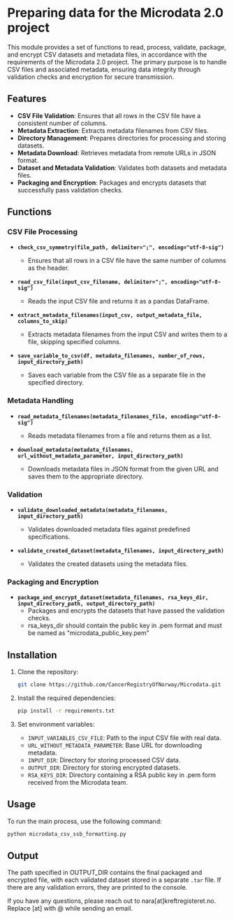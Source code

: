 # Preparing data for the Microdata 2.0 project

This module provides a set of functions to read, process, validate, package, and encrypt CSV datasets and metadata files, in accordance with the requirements of the Microdata 2.0 project. The primary purpose is to handle CSV files and associated metadata, ensuring data integrity through validation checks and encryption for secure transmission. 

## Features

- **CSV File Validation**: Ensures that all rows in the CSV file have a consistent number of columns.
- **Metadata Extraction**: Extracts metadata filenames from CSV files.
- **Directory Management**: Prepares directories for processing and storing datasets.
- **Metadata Download**: Retrieves metadata from remote URLs in JSON format.
- **Dataset and Metadata Validation**: Validates both datasets and metadata files.
- **Packaging and Encryption**: Packages and encrypts datasets that successfully pass validation checks.

## Functions

### CSV File Processing

- **`check_csv_symmetry(file_path, delimiter=";", encoding="utf-8-sig")`**
  - Ensures that all rows in a CSV file have the same number of columns as the header.

- **`read_csv_file(input_csv_filename, delimiter=";", encoding="utf-8-sig")`**
  - Reads the input CSV file and returns it as a pandas DataFrame.

- **`extract_metadata_filenames(input_csv, output_metadata_file, columns_to_skip)`**
  - Extracts metadata filenames from the input CSV and writes them to a file, skipping specified columns.

- **`save_variable_to_csv(df, metadata_filenames, number_of_rows, input_directory_path)`**
  - Saves each variable from the CSV file as a separate file in the specified directory.

### Metadata Handling

- **`read_metadata_filenames(metadata_filenames_file, encoding="utf-8-sig")`**
  - Reads metadata filenames from a file and returns them as a list.

- **`download_metadata(metadata_filenames, url_without_metadata_parameter, input_directory_path)`**
  - Downloads metadata files in JSON format from the given URL and saves them to the appropriate directory.

### Validation

- **`validate_downloaded_metadata(metadata_filenames, input_directory_path)`**
  - Validates downloaded metadata files against predefined specifications.

- **`validate_created_dataset(metadata_filenames, input_directory_path)`**
  - Validates the created datasets using the metadata files.

### Packaging and Encryption

- **`package_and_encrypt_dataset(metadata_filenames, rsa_keys_dir, input_directory_path, output_directory_path)`**
  - Packages and encrypts the datasets that have passed the validation checks.
  - rsa_keys_dir should contain the public key in .pem format and must be named as "microdata_public_key.pem"

## Installation

1. Clone the repository:
    ```bash
    git clone https://github.com/CancerRegistryOfNorway/Microdata.git
    ```

2. Install the required dependencies:
    ```bash
    pip install -r requirements.txt
    ```

3. Set environment variables:
    - `INPUT_VARIABLES_CSV_FILE`: Path to the input CSV file with real data.
    - `URL_WITHOUT_METADATA_PARAMETER`: Base URL for downloading metadata.
    - `INPUT_DIR`: Directory for storing processed CSV data.
    - `OUTPUT_DIR`: Directory for storing encrypted datasets.
    - `RSA_KEYS_DIR`: Directory containing a RSA public key in .pem form received from the Microdata team. 

## Usage

To run the main process, use the following command:

```bash
python microdata_csv_ssb_formatting.py
```

## Output
The path specified in OUTPUT_DIR contains the final packaged and encrypted file, with each validated dataset stored in a separate `.tar` file. 
If there are any validation errors, they are printed to the console.

If you have any questions, please reach out to nara[at]kreftregisteret.no. Replace [at] with @ while sending an email. 
